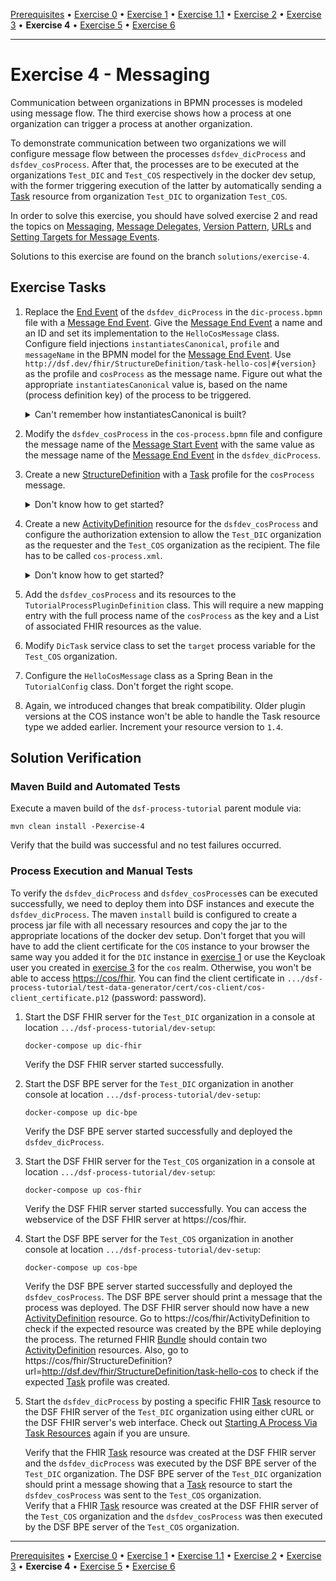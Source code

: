 [Prerequisites](prerequisites.md) • [Exercise 0](exercise-0.md) • [Exercise 1](exercise-1.md) • [Exercise 1.1](exercise-1-1.md) • [Exercise 2](exercise-2.md) • [Exercise 3](exercise-3.md) • **Exercise 4** • [Exercise 5](exercise-5.md) • [Exercise 6](exercise-6.md)
___

# Exercise 4 - Messaging
Communication between organizations in BPMN processes is modeled using message flow. The third exercise shows how a process at one organization can trigger a process at another organization.

To demonstrate communication between two organizations we will configure message flow between the processes `dsfdev_dicProcess` and `dsfdev_cosProcess`. After that, the processes are to be executed at the organizations `Test_DIC` and `Test_COS` respectively in the docker dev setup, with the former triggering execution of the latter by automatically sending a [Task](http://hl7.org/fhir/R4/task.html) resource from organization `Test_DIC` to organization `Test_COS`.

In order to solve this exercise, you should have solved exercise 2 and read the topics on
[Messaging](../learning/concepts/bpmn/messaging.md),
[Message Delegates](../learning/concepts/dsf/message-delegates.md),
[Version Pattern](../learning/concepts/dsf/about-version-placeholders-and-urls.md#version-pattern),
[URLs](../learning/concepts/dsf/about-version-placeholders-and-urls.md#urls) 
and [Setting Targets for Message Events](../learning/guides/setting-targets-for-message-events.md).

Solutions to this exercise are found on the branch `solutions/exercise-4`.

## Exercise Tasks
1. Replace the [End Event](https://docs.camunda.org/manual/7.17/reference/bpmn20/events/none-events/#none-end-event) of the `dsfdev_dicProcess` in the `dic-process.bpmn` file with a [Message End Event](../learning/concepts/bpmn/messaging.md#message-end-event). Give the [Message End Event](../learning/concepts/bpmn/messaging.md#message-end-event) a name and an ID and set its implementation to the `HelloCosMessage` class.  
   Configure field injections `instantiatesCanonical`, `profile` and `messageName` in the BPMN model for the [Message End Event](https://docs.camunda.org/manual/7.17/reference/bpmn20/events/message-events/#message-end-event).
    Use `http://dsf.dev/fhir/StructureDefinition/task-hello-cos|#{version}` as the profile and `cosProcess` as the message name. Figure out what the appropriate `instantiatesCanonical` value is, based on the name (process definition key) of the process to be triggered.
   <details>
   <summary>Can't remember how instantiatesCanonical is built?</summary>

   Read the concept [here](../learning/concepts/dsf/about-version-placeholders-and-urls.md#urls) again.
    </details>
1. Modify the `dsfdev_cosProcess` in the `cos-process.bpmn` file and configure the message name of the [Message Start Event](../learning/concepts/bpmn/messaging.md#message-start-event) with the same value as the message name of the [Message End Event](../learning/concepts/bpmn/messaging.md#message-end-event) in the `dsfdev_dicProcess`. 
1. Create a new [StructureDefinition](http://hl7.org/fhir/R4/structuredefinition.html) with a [Task](../learning/concepts/fhir/task.md) profile for the `cosProcess` message.
    <details>
   <summary>Don't know how to get started?</summary>
   
   You can base this [Task](../learning/concepts/fhir/task.md) profile off the `StructureDefinition/task-start-dic-process.xml` resource. Then look for elements that need to be added, changed or can be omitted.
    </details>
1. Create a new [ActivityDefinition](../learning/concepts/fhir/activitydefinition.md) resource for the `dsfdev_cosProcess` and configure the authorization extension to allow the `Test_DIC` organization as the requester and the `Test_COS` organization as the recipient. The file has to be called `cos-process.xml`.
   <details>
   <summary>Don't know how to get started?</summary>

   You can base this ActivityDefinition off the `ActivityDefinition/dic-process.xml` resource. Then look for elements that need to be added, changed or can be omitted.
   Or you can take a look at the [guide on creating ActivityDefinitions](../learning/guides/creating-an-activity-definition.md).
   </details>
1. Add the `dsfdev_cosProcess` and its resources to the `TutorialProcessPluginDefinition` class. This will require a new mapping entry with the full process name of the `cosProcess` as the key and a List of associated FHIR resources as the value.
1. Modify `DicTask` service class to set the `target` process variable for the `Test_COS` organization.
1. Configure the `HelloCosMessage` class as a Spring Bean in the `TutorialConfig` class. Don't forget the right scope.
1. Again, we introduced changes that break compatibility. Older plugin versions at the COS instance won't be able to handle the Task resource type we added earlier. Increment your resource version to `1.4`. 

## Solution Verification
### Maven Build and Automated Tests
Execute a maven build of the `dsf-process-tutorial` parent module via:
```
mvn clean install -Pexercise-4
```
Verify that the build was successful and no test failures occurred.

### Process Execution and Manual Tests
To verify the `dsfdev_dicProcess` and `dsfdev_cosProcess`es can be executed successfully, we need to deploy them into DSF instances and execute the `dsfdev_dicProcess`. The maven `install` build is configured to create a process jar file with all necessary resources and copy the jar to the appropriate locations of the docker dev setup.
Don't forget that you will have to add the client certificate for the `COS` instance to your browser the same way you added it for the `DIC` instance
in [exercise 1](exercise-1.md) or use the Keycloak user you created in [exercise 3](exercise-3.md) for the `cos` realm. Otherwise, you won't be able to access [https://cos/fhir](https://cos/fhir). You can find the client certificate
in `.../dsf-process-tutorial/test-data-generator/cert/cos-client/cos-client_certificate.p12` (password: password).

1. Start the DSF FHIR server for the `Test_DIC` organization in a console at location `.../dsf-process-tutorial/dev-setup`:
   ```
   docker-compose up dic-fhir
   ```
   Verify the DSF FHIR server started successfully.

2. Start the DSF BPE server for the `Test_DIC` organization in another console at location `.../dsf-process-tutorial/dev-setup`:
   ```
   docker-compose up dic-bpe
   ```
   Verify the DSF BPE server started successfully and deployed the `dsfdev_dicProcess`.

3. Start the DSF FHIR server for the `Test_COS` organization in a console at location `.../dsf-process-tutorial/dev-setup`:
   ```
   docker-compose up cos-fhir
   ```
   Verify the DSF FHIR server started successfully. You can access the webservice of the DSF FHIR server at https://cos/fhir.

4. Start the DSF BPE server for the `Test_COS` organization in another console at location `.../dsf-process-tutorial/dev-setup`:
   ```
   docker-compose up cos-bpe
   ```
   Verify the DSF BPE server started successfully and deployed the `dsfdev_cosProcess`. The DSF BPE server should print a message that the process was deployed. The DSF FHIR server should now have a new [ActivityDefinition](../learning/concepts/fhir/activitydefinition.md) resource. Go to https://cos/fhir/ActivityDefinition to check if the expected resource was created by the BPE while deploying the process. The returned FHIR [Bundle](http://hl7.org/fhir/R4/bundle.html) should contain two [ActivityDefinition](../learning/concepts/fhir/activitydefinition.md) resources. Also, go to https://cos/fhir/StructureDefinition?url=http://dsf.dev/fhir/StructureDefinition/task-hello-cos to check if the expected [Task](../learning/concepts/fhir/task.md) profile was created.

5. Start the `dsfdev_dicProcess` by posting a specific FHIR [Task](../learning/concepts/fhir/task.md) resource to the DSF FHIR server of the `Test_DIC` organization using either cURL or the DSF FHIR server's web interface. Check out [Starting A Process Via Task Resources](../learning/guides/starting-a-process-via-task-resources.md) again if you are unsure.

   Verify that the FHIR [Task](../learning/concepts/fhir/task.md) resource was created at the DSF FHIR server and the `dsfdev_dicProcess` was executed by the DSF BPE server of the `Test_DIC` organization. The DSF BPE server of the `Test_DIC` organization should print a message showing that a [Task](../learning/concepts/fhir/task.md) resource to start the `dsfdev_cosProcess` was sent to the `Test_COS` organization.  
   Verify that a FHIR [Task](../learning/concepts/fhir/task.md) resource was created at the DSF FHIR server of the `Test_COS` organization and the `dsfdev_cosProcess` was then executed by the DSF BPE server of the `Test_COS` organization.

___
[Prerequisites](prerequisites.md) • [Exercise 0](exercise-0.md) • [Exercise 1](exercise-1.md) • [Exercise 1.1](exercise-1-1.md) • [Exercise 2](exercise-2.md) • [Exercise 3](exercise-3.md) • **Exercise 4** • [Exercise 5](exercise-5.md) • [Exercise 6](exercise-6.md)